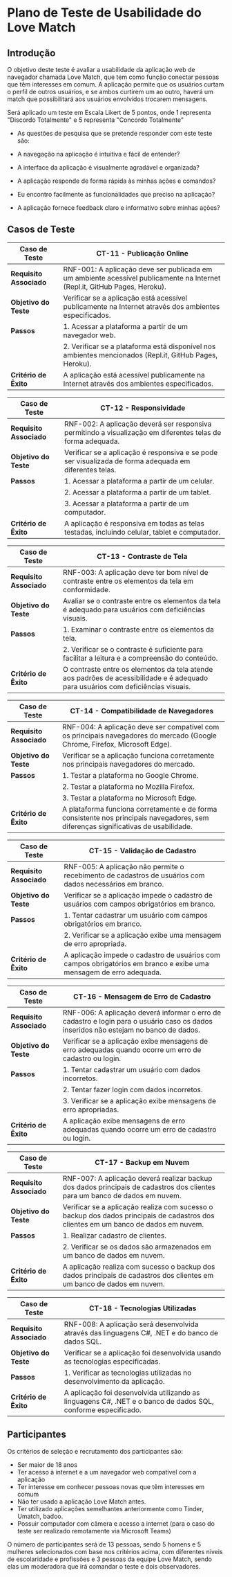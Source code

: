 # Plano de Teste de Usabilidade do Love Match

## Introdução

O objetivo deste teste é avaliar a usabilidade da aplicação web de navegador chamada Love Match, que tem como função conectar pessoas que têm interesses em comum. A aplicação permite que os usuários curtam o perfil de outros usuários, e se ambos curtirem um ao outro, haverá um match que possibilitará aos usuários envolvidos trocarem mensagens.

Será aplicado um teste em Escala Likert de 5 pontos, onde 1 representa "Discordo Totalmente" e 5 representa "Concordo Totalmente"

- As questões de pesquisa que se pretende responder com este teste são:

- A navegação na aplicação é intuitiva e fácil de entender?

- A interface da aplicação é visualmente agradável e organizada?

- A aplicação responde de forma rápida às minhas ações e comandos?

- Eu encontro facilmente as funcionalidades que preciso na aplicação?

- A aplicação fornece feedback claro e informativo sobre minhas ações?


## Casos de Teste

| **Caso de Teste** 	| CT-11 - Publicação Online
|--------------------|-----------------------------------------------------------------------------------------------------|
| **Requisito Associado**| RNF-001: A aplicação deve ser publicada em um ambiente acessível publicamente na Internet (Repl.it, GitHub Pages, Heroku).
| **Objetivo do Teste** 	| Verificar se a aplicação está acessível publicamente na Internet através dos ambientes especificados.
| **Passos** 	           | 1. Acessar a plataforma a partir de um navegador web.
                        | 2. Verificar se a plataforma está disponível nos ambientes mencionados (Repl.it, GitHub Pages, Heroku).
| **Critério de Êxito**  | A aplicação está acessível publicamente na Internet através dos ambientes especificados.

| **Caso de Teste** 	| CT-12 - Responsividade
|--------------------|-----------------------------------------------------------------------------------------------------|
| **Requisito Associado**| RNF-002: A aplicação deverá ser responsiva permitindo a visualização em diferentes telas de forma adequada.
| **Objetivo do Teste** 	| Verificar se a aplicação é responsiva e se pode ser visualizada de forma adequada em diferentes telas.
| **Passos** 	           | 1. Acessar a plataforma a partir de um celular.
                        | 2. Acessar a plataforma a partir de um tablet.
                        | 3. Acessar a plataforma a partir de um computador.
| **Critério de Êxito**  | A aplicação é responsiva em todas as telas testadas, incluindo celular, tablet e computador.

| **Caso de Teste** 	| CT-13 - Contraste de Tela
|--------------------|-----------------------------------------------------------------------------------------------------|
| **Requisito Associado**| RNF-003: A aplicação deve ter bom nível de contraste entre os elementos da tela em conformidade.
| **Objetivo do Teste** 	| Avaliar se o contraste entre os elementos da tela é adequado para usuários com deficiências visuais.
| **Passos** 	           | 1. Examinar o contraste entre os elementos da tela.
                        | 2. Verificar se o contraste é suficiente para facilitar a leitura e a compreensão do conteúdo.
| **Critério de Êxito**  | O contraste entre os elementos da tela atende aos padrões de acessibilidade e é adequado para usuários com deficiências visuais.

| **Caso de Teste** 	| CT-14 - Compatibilidade de Navegadores
|--------------------|-----------------------------------------------------------------------------------------------------|
| **Requisito Associado**| RNF-004: A aplicação deve ser compatível com os principais navegadores do mercado (Google Chrome, Firefox, Microsoft Edge).
| **Objetivo do Teste** 	| Verificar se a aplicação funciona corretamente nos principais navegadores do mercado.
| **Passos** 	           | 1. Testar a plataforma no Google Chrome.
                        | 2. Testar a plataforma no Mozilla Firefox.
                        | 3. Testar a plataforma no Microsoft Edge.
| **Critério de Êxito**  | A plataforma funciona corretamente e de forma consistente nos principais navegadores, sem diferenças significativas de usabilidade.

| **Caso de Teste** 	| CT-15 - Validação de Cadastro
|--------------------|-----------------------------------------------------------------------------------------------------|
| **Requisito Associado**| RNF-005: A aplicação não permite o recebimento de cadastros de usuários com dados necessários em branco.
| **Objetivo do Teste** 	| Verificar se a aplicação impede o cadastro de usuários com campos obrigatórios em branco.
| **Passos** 	           | 1. Tentar cadastrar um usuário com campos obrigatórios em branco.
                        | 2. Verificar se a aplicação exibe uma mensagem de erro apropriada.
| **Critério de Êxito**  | A aplicação impede o cadastro de usuários com campos obrigatórios em branco e exibe uma mensagem de erro adequada.

| **Caso de Teste** 	| CT-16 - Mensagem de Erro de Cadastro
|--------------------|-----------------------------------------------------------------------------------------------------|
| **Requisito Associado**| RNF-006: A aplicação deverá informar o erro de cadastro e login para o usuário caso os dados inseridos não estejam no banco de dados.
| **Objetivo do Teste** 	| Verificar se a aplicação exibe mensagens de erro adequadas quando ocorre um erro de cadastro ou login.
| **Passos** 	           | 1. Tentar cadastrar um usuário com dados incorretos.
                        | 2. Tentar fazer login com dados incorretos.
                        | 3. Verificar se a aplicação exibe mensagens de erro apropriadas.
| **Critério de Êxito**  | A aplicação exibe mensagens de erro adequadas quando ocorre um erro de cadastro ou login.

| **Caso de Teste** 	| CT-17 - Backup em Nuvem
|--------------------|-----------------------------------------------------------------------------------------------------|
| **Requisito Associado**| RNF-007: A aplicação deverá realizar backup dos dados principais de cadastros dos clientes para um banco de dados em nuvem.
| **Objetivo do Teste** 	| Verificar se a aplicação realiza com sucesso o backup dos dados principais de cadastros dos clientes em um banco de dados em nuvem.
| **Passos** 	           | 1. Realizar cadastro de clientes.
                        | 2. Verificar se os dados são armazenados em um banco de dados em nuvem.
| **Critério de Êxito**  | A aplicação realiza com sucesso o backup dos dados principais de cadastros dos clientes em um banco de dados em nuvem.

| **Caso de Teste** 	| CT-18 - Tecnologias Utilizadas
|--------------------|-----------------------------------------------------------------------------------------------------|
| **Requisito Associado**| RNF-008: A aplicação será desenvolvida através das linguagens C#, .NET e do banco de dados SQL.
| **Objetivo do Teste** 	| Verificar se a aplicação foi desenvolvida usando as tecnologias especificadas.
| **Passos** 	           | 1. Verificar as tecnologias utilizadas no desenvolvimento da aplicação.
| **Critério de Êxito**  | A aplicação foi desenvolvida utilizando as linguagens C#, .NET e o banco de dados SQL, conforme especificado.


## Participantes

Os critérios de seleção e recrutamento dos participantes são:

- Ser maior de 18 anos
- Ter acesso à internet e a um navegador web compatível com a aplicação
- Ter interesse em conhecer pessoas novas que têm interesses em comum
- Não ter usado a aplicação Love Match antes.
- Ter utilizado aplicações semelhantes anteriormente como Tinder, Umatch, badoo.
- Possuir computador com câmera e acesso a internet (para o caso do teste ser realizado remotamente via Microsoft Teams)

O número de participantes será de 13 pessoas, sendo 5 homens e 5 mulheres selecionados com base nos critérios acima, com diferentes níveis de escolaridade e profissões e 3 pessoas da equipe Love Match, sendo elas um moderadora que irá comandar o teste e dois observadores.